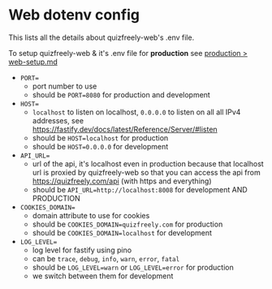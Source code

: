 # Web dotenv config

This lists all the details about quizfreely-web's .env file.

To setup quizfreely-web & it's .env file for **production** see [production > web-setup.md](../production/web-setup.md)

- `PORT=`
  - port number to use
  - should be `PORT=8080` for production and development
- `HOST=`
  - `localhost` to listen on localhost, `0.0.0.0` to listen on all all IPv4 addresses, see https://fastify.dev/docs/latest/Reference/Server/#listen
  - should be `HOST=localhost` for production
  - should be `HOST=0.0.0.0` for development
- `API_URL=`
  - url of the api, it's localhost even in production because that localhost url is proxied by quizfreely-web so that you can access the api from https://quizfreely.com/api (with https and everything)
  - should be `API_URL=http://localhost:8008` for development AND PRODUCTION
- `COOKIES_DOMAIN=`
  - domain attribute to use for cookies
  - should be `COOKIES_DOMAIN=quizfreely.com` for production
  - should be `COOKIES_DOMAIN=localhost` for development
- `LOG_LEVEL=`
  - log level for fastify using pino
  - can be `trace`, `debug`, `info`, `warn`, `error`, `fatal`
  - should be `LOG_LEVEL=warn` or `LOG_LEVEL=error` for production
  - we switch between them for development
